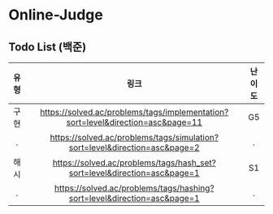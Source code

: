 # Online-Judge

## Todo List (백준)
| 유형 | 링크 | 난이도 
|:--------:|:--------:|:--------:|
| 구현 | https://solved.ac/problems/tags/implementation?sort=level&direction=asc&page=11 | G5 |
| . | https://solved.ac/problems/tags/simulation?sort=level&direction=asc&page=2 | . |
| 해시 | https://solved.ac/problems/tags/hash_set?sort=level&direction=asc&page=1 | S1 |
| . | https://solved.ac/problems/tags/hashing?sort=level&direction=asc&page=1 | . |
